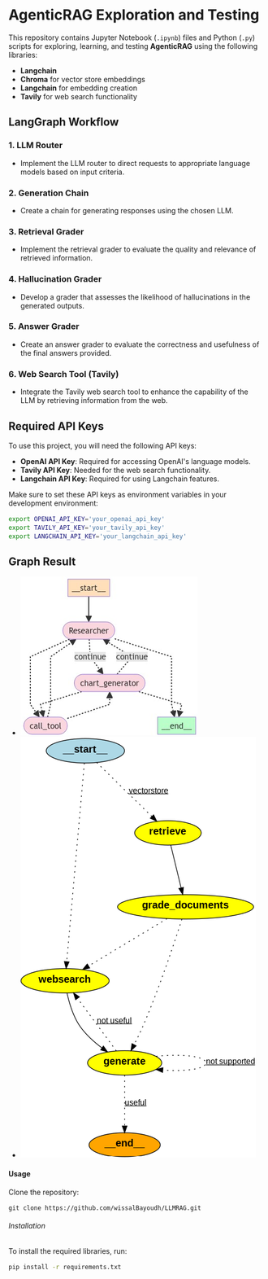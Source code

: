 # AgenticRAG Exploration and Testing

This repository contains Jupyter Notebook (`.ipynb`) files and Python (`.py`) scripts for exploring, learning, and testing **AgenticRAG** using the following libraries:

- **Langchain**
- **Chroma** for vector store embeddings
- **Langchain** for embedding creation
- **Tavily** for web search functionality

## LangGraph Workflow

### 1. LLM Router
- Implement the LLM router to direct requests to appropriate language models based on input criteria.

### 2. Generation Chain
- Create a chain for generating responses using the chosen LLM.

### 3. Retrieval Grader
- Implement the retrieval grader to evaluate the quality and relevance of retrieved information.

### 4. Hallucination Grader
- Develop a grader that assesses the likelihood of hallucinations in the generated outputs.

### 5. Answer Grader
- Create an answer grader to evaluate the correctness and usefulness of the final answers provided.

### 6. Web Search Tool (Tavily)
- Integrate the Tavily web search tool to enhance the capability of the LLM by retrieving information from the web.


## Required API Keys

To use this project, you will need the following API keys:

- **OpenAI API Key**: Required for accessing OpenAI's language models.
- **Tavily API Key**: Needed for the web search functionality.
- **Langchain API Key**: Required for using Langchain features.

Make sure to set these API keys as environment variables in your development environment:

```bash
export OPENAI_API_KEY='your_openai_api_key'
export TAVILY_API_KEY='your_tavily_api_key'
export LANGCHAIN_API_KEY='your_langchain_api_key'
```
## Graph Result
- ![Graph Result](2.png)
- ![Graph Result](1.png)
#### Usage
Clone the repository:
```
git clone https://github.com/wissalBayoudh/LLMRAG.git
```
###### Installation

To install the required libraries, run:

```bash
pip install -r requirements.txt
```

